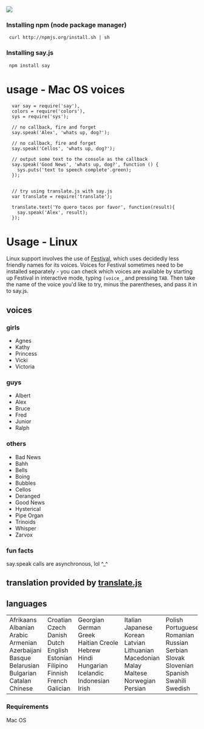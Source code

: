 <img src = "https://github.com/Marak/say.js/raw/master/logo.png"/>

### Installing npm (node package manager)

     curl http://npmjs.org/install.sh | sh

### Installing say.js

     npm install say


# usage - Mac OS voices

      var say = require('say'),
      colors = require('colors'),
      sys = require('sys');

      // no callback, fire and forget
      say.speak('Alex', 'whats up, dog?');

      // no callback, fire and forget
      say.speak('Cellos', 'whats up, dog?');

      // output some text to the console as the callback
      say.speak('Good News', 'whats up, dog?', function () {
        sys.puts('text to speech complete'.green);
      });


      // try using translate.js with say.js
      var translate = require('translate');

      translate.text('Yo quero tacos por favor', function(result){
        say.speak('Alex', result);
      });


# Usage - Linux

Linux support involves the use of [Festival](http://www.cstr.ed.ac.uk/projects/festival/), which uses decidedly less friendly names for its voices.  Voices for 
Festival sometimes need to be installed separately - you can check which voices are available by starting up Festival in interactive mode, typing `(voice_`, 
and pressing `TAB`.  Then take the name of the voice you'd like to try, minus the parentheses, and pass it in to say.js.  

## voices
### girls
- Agnes
- Kathy
- Princess
- Vicki
- Victoria

### guys
- Albert
- Alex
- Bruce
- Fred
- Junior
- Ralph

### others
- Bad News
- Bahh
- Bells
- Boing
- Bubbles
- Cellos 
- Deranged
- Good News
- Hysterical
- Pipe Organ
- Trinoids
- Whisper
- Zarvox

### fun facts

say.speak calls are asynchronous, lol ^_^

## translation provided by <a href = "http://github.com/marak/translate.js">translate.js</a>

## languages

<table><tbody><tr><td style="white-space: nowrap;">Afrikaans<br>Albanian<br>Arabic<br>Armenian<br>Azerbaijani<br>Basque<br>Belarusian<br>Bulgarian<br>Catalan<br>Chinese</td><td style="white-space: nowrap;">Croatian<br>Czech<br>Danish<br>Dutch<br>English<br>Estonian<br>Filipino<br>Finnish<br>French<br>Galician</td><td style="white-space: nowrap;">Georgian<br>German<br>Greek<br>Haitian Creole<br>Hebrew<br>Hindi<br>Hungarian<br>Icelandic<br>Indonesian<br>Irish</td><td style="white-space: nowrap;">Italian<br>Japanese<br>Korean<br>Latvian<br>Lithuanian<br>Macedonian<br>Malay<br>Maltese<br>Norwegian<br>Persian</td><td style="white-space: nowrap;">Polish<br>Portuguese<br>Romanian<br>Russian<br>Serbian<br>Slovak<br>Slovenian<br>Spanish<br>Swahili<br>Swedish</td><td style="white-space: nowrap;">Thai<br>Turkish<br>Ukrainian<br>Urdu<br>Vietnamese<br>Welsh<br>Yiddish</td></tr></tbody></table>

### Requirements

Mac OS

          
